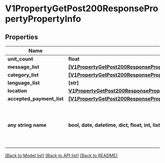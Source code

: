 # V1PropertyGetPost200ResponsePropertyPropertyInfo


## Properties
Name | Type | Description | Notes
------------ | ------------- | ------------- | -------------
**unit_count** | **float** |  | [optional] 
**message_list** | [**[V1PropertyGetPost200ResponsePropertyPropertyInfoMessageListInner]**](V1PropertyGetPost200ResponsePropertyPropertyInfoMessageListInner.md) |  | [optional] 
**category_list** | [**[V1PropertyGetPost200ResponsePropertyPropertyInfoCategoryListInner]**](V1PropertyGetPost200ResponsePropertyPropertyInfoCategoryListInner.md) |  | [optional] 
**language_list** | **[str]** |  | [optional] 
**location** | [**V1PropertyGetPost200ResponsePropertyPropertyInfoLocation**](V1PropertyGetPost200ResponsePropertyPropertyInfoLocation.md) |  | [optional] 
**accepted_payment_list** | [**[V1PropertyGetPost200ResponsePropertyPropertyInfoAcceptedPaymentListInner]**](V1PropertyGetPost200ResponsePropertyPropertyInfoAcceptedPaymentListInner.md) |  | [optional] 
**any string name** | **bool, date, datetime, dict, float, int, list, str, none_type** | any string name can be used but the value must be the correct type | [optional]

[[Back to Model list]](../README.md#documentation-for-models) [[Back to API list]](../README.md#documentation-for-api-endpoints) [[Back to README]](../README.md)


